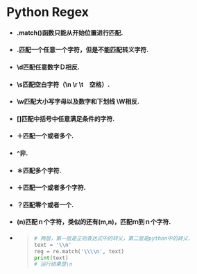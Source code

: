 # Python Regex

* #### .match\(\)函数只能从开始位置进行匹配.
* #### .匹配一个任意一个字符，但是不能匹配转义字符.
* #### \d匹配任意数字Ｄ相反.
* #### \s匹配空白字符（\n \r \t　空格）.
* #### \w匹配大小写字母以及数字和下划线 \W相反.
* #### \[\]匹配中括号中任意满足条件的字符.
* #### ＋匹配一个或者多个.
* #### ^非.
* #### ＊匹配多个字符.
* #### ＋匹配一个或者多个字符.
* #### ？匹配零个或者一个.
* #### \(n\)匹配ｎ个字符，类似的还有\(m,n\)，匹配ｍ到ｎ个字符.
* > ```py
  > # 两层，第一层是正则表达式中的转义，第二层是python中的转义.
  > text = '\\n'
  > reg = re.match('\\\\n', text)
  > print(text)
  > # 运行结果是\n
  > ```





